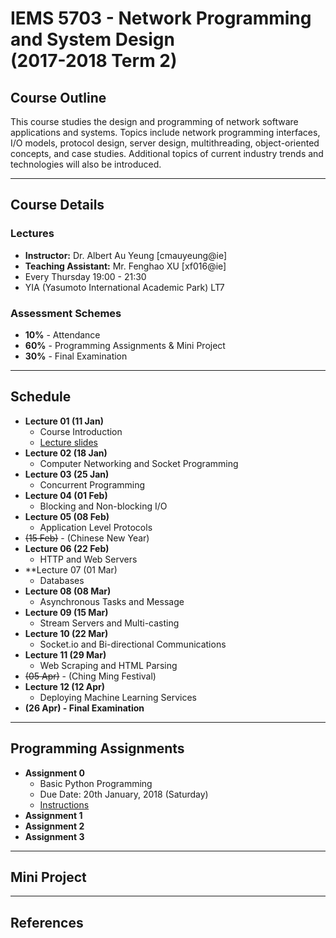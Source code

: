# IEMS 5703 - Network Programming and System Design<br/>(2017-2018 Term 2)

## Course Outline

This course studies the design and programming of network
software applications and systems. Topics include network
programming interfaces, I/O models, protocol design,
server design, multithreading, object-oriented concepts,
and case studies. Additional topics of current industry
trends and technologies will also be introduced.

---

## Course Details

### Lectures

- **Instructor:** Dr. Albert Au Yeung [cmauyeung@ie]
- **Teaching Assistant:** Mr. Fenghao XU [xf016@ie]
- Every Thursday 19:00 - 21:30
- YIA (Yasumoto International Academic Park) LT7

### Assessment Schemes

- **10%** - Attendance
- **60%** - Programming Assignments & Mini Project
- **30%** - Final Examination

---

## Schedule

- **Lecture 01 (11 Jan)**
    - Course Introduction
    - [Lecture slides](http://iems5703.albertauyeung.com/lectures/lecture-01.html)
- **Lecture 02 (18 Jan)**
    - Computer Networking and Socket Programming
- **Lecture 03 (25 Jan)**
    - Concurrent Programming
- **Lecture 04 (01 Feb)**
    - Blocking and Non-blocking I/O
- **Lecture 05 (08 Feb)**
    - Application Level Protocols
- <strike>(15 Feb)</strike> - (Chinese New Year)
- **Lecture 06 (22 Feb)**
    - HTTP and Web Servers
- **Lecture 07 (01 Mar)
    - Databases
- **Lecture 08 (08 Mar)**
    - Asynchronous Tasks and Message
- **Lecture 09 (15 Mar)**
    - Stream Servers and Multi-casting
- **Lecture 10 (22 Mar)**
    - Socket.io and Bi-directional Communications
- **Lecture 11 (29 Mar)**
    - Web Scraping and HTML Parsing
- <strike>(05 Apr)</strike> - (Ching Ming Festival)
- **Lecture 12 (12 Apr)**
    - Deploying Machine Learning Services
- **(26 Apr) - Final Examination**

---

## Programming Assignments

- **Assignment 0**
    - Basic Python Programming
    - Due Date: 20th January, 2018 (Saturday)
    - [Instructions](assignment-0)
- **Assignment 1**
- **Assignment 2**
- **Assignment 3**

---

## Mini Project



---

## References
